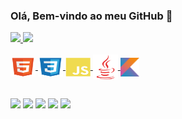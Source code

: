 ### Olá, Bem-vindo ao meu GitHub 👋

<div>
  <a href="https://github.com/luispolippo">
  <img height="180em" src="https://github-readme-stats.vercel.app/api?username=luispolippo&show_icons=true&theme=react&include_all_commits=true&count_private=true"/>
  <img height="180em" src="https://github-readme-stats.vercel.app/api/top-langs/?username=luispolippo&layout=compact&langs_count=7&theme=react"/>
</div>
<div style="display: inline_block"><br>
  <img align="center" alt="HTML" height="30" width="40" src="https://raw.githubusercontent.com/devicons/devicon/master/icons/html5/html5-original.svg">
  <img align="center" alt="CSS" height="30" width="40" src="https://raw.githubusercontent.com/devicons/devicon/master/icons/css3/css3-original.svg">
  <img align="center" alt="JS" height="30" width="40" src="https://raw.githubusercontent.com/devicons/devicon/master/icons/javascript/javascript-plain.svg">
  <img align="center" alt="Java" height="40" width"50" src="https://github.com/devicons/devicon/blob/master/icons/java/java-plain.svg">
  <img align="center" alt="Java" height="30" width"40" src="https://github.com/devicons/devicon/blob/master/icons/kotlin/kotlin-original.svg">
</div>
  
##
  
<div> 
<a href="https://www.linkedin.com/in/guilhermepolippo/" target="_blank"><img src="https://img.shields.io/badge/-LinkedIn-%230077B5?style=for-the-badge&logo=linkedin&logoColor=white" target="_blank"></a> 
<a href="mailto:luispolippo@hotmail.com" target="_blank"><img src="https://img.shields.io/badge/-Outlook-%230078D4?style=for-the-badge&logo=microsoft&logoColor=white" target="_blank"></a>
<a href = "mailto:luisguilhermepolippo@gmail.com"><img src="https://img.shields.io/badge/-Gmail-%23D93025?style=for-the-badge&logo=gmail&logoColor=white" target="_blank"></a>
<a href="https://www.instagram.com/guilhermepolippo/" target="_blank"><img src="https://img.shields.io/badge/-Instagram-%23E4405F?style=for-the-badge&logo=instagram&logoColor=white" target="_blank"></a>
<a href="https://twitter.com/GuilhermePolip1" target="_blank"><img src="https://img.shields.io/badge/-Twitter-%231DA1F2?style=for-the-badge&logo=twitter&logoColor=white" target="_blank"></a>    
</div>  
